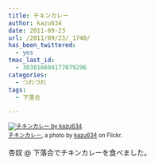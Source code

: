 ```yaml
---
title: チキンカレー
author: kazu634
date: 2011-09-23
url: /2011/09/23/_1740/
has_been_twittered:
  - yes
tmac_last_id:
  - 303816694177079296
categories:
  - つれづれ
tags:
  - 下落合

---
```

<div style="margin: 0 0 10px 0; padding: 0; font-size: 0.8em; line-height: 1.6em;">
<a href="http://www.flickr.com/photos/42332031@N02/6173817939/" onclick="__gaTracker('send', 'event', 'outbound-article', 'http://www.flickr.com/photos/42332031@N02/6173817939/', '');" title="チキンカレー"><img src="http://farm7.static.flickr.com/6164/6173817939_db13a9559c.jpg" alt="チキンカレー by kazu634" /></a><br /> <span style="margin: 0;"><a href="http://www.flickr.com/photos/42332031@N02/6173817939/" onclick="__gaTracker('send', 'event', 'outbound-article', 'http://www.flickr.com/photos/42332031@N02/6173817939/', 'チキンカレー');">チキンカレー</a>, a photo by <a href="http://www.flickr.com/photos/42332031@N02/" onclick="__gaTracker('send', 'event', 'outbound-article', 'http://www.flickr.com/photos/42332031@N02/', 'kazu634');">kazu634</a> on Flickr.</span>
</div>

杏奴 @ 下落合でチキンカレーを食べました。